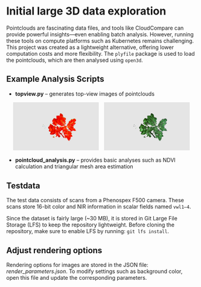 # **Initial large 3D data exploration**
Pointclouds are fascinating data files, and tools like CloudCompare can provide powerful insights—even enabling batch analysis.
However, running these tools on compute platforms such as Kubernetes remains challenging.
This project was created as a lightweight alternative, offering lower computation costs and more flexibility.
The `plyfile` package is used to load the pointclouds, which are then analysed using `open3d`.

## Example Analysis Scripts
- **topview.py** – generates top-view images of pointclouds
<p align="center">
	<img src="topviews/f00031_20211221T170732_ndvi_sx000_sy000.png" alt="NDVI" width="45%" style="display:inline-block; margin-right:10px;"/>
	<img src="topviews/f00031_20211221T170732_rgb_sx000_sy000.png" alt="RGB" width="45%" style="display:inline-block;"/>
</p>

- **pointcloud_analysis.py** – provides basic analyses such as NDVI calculation and triangular mesh area estimation

## Testdata
The test data consists of scans from a Phenospex F500 camera.
These scans store 16-bit color and NIR information in scalar fields named `vwl1–4`.

Since the dataset is fairly large (~30 MB), it is stored in Git Large File Storage (LFS) to keep the repository lightweight.
Before cloning the repository, make sure to enable LFS by running:
```git lfs install```.

## Adjust rendering options
Rendering options for images are stored in the JSON file: *render_parameters.json*.
To modify settings such as background color, open this file and update the corresponding parameters.
